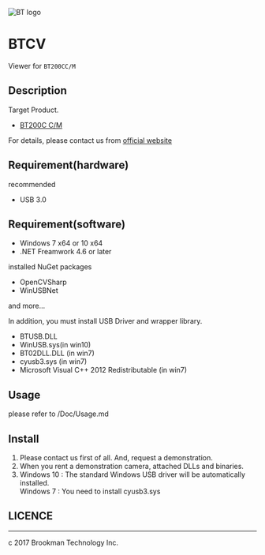 ![BT logo](http://brookmantech.com/img/logo.png "logo")
# BTCV

Viewer for ``` BT200CC/M ```

## Description

Target Product.

* [BT200C C/M][bt200]

For details, please contact us from [official website][website]  

## Requirement(hardware)

recommended

- USB 3.0

## Requirement(software)

- Windows 7 x64 or 10 x64
- .NET Freamwork 4.6 or later

installed NuGet packages

- OpenCVSharp
- WinUSBNet

and more...

In addition, you must install USB Driver and wrapper library.

- BTUSB.DLL
- WinUSB.sys(in win10)
- BT02DLL.DLL (in win7)
- cyusb3.sys (in win7)
- Microsoft Visual C++ 2012 Redistributable (in win7)

## Usage

please refer to /Doc/Usage.md

## Install

1. Please contact us first of all. And, request a demonstration.
1. When you rent a demonstration camera, attached DLLs and binaries.
1. Windows 10 : The standard Windows USB driver will be automatically installed.  
  Windows 7 : You need to install cyusb3.sys

## LICENCE


*****  

c 2017 Brookman Technology Inc.

[website]: http://brookmantech.com/ "Brookman Technology"
[bt200]: http://brookmantech.com/ "Brookman Technology"
